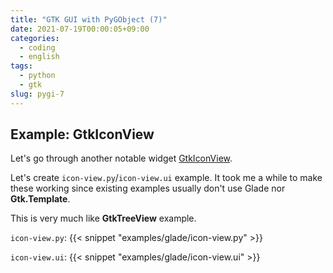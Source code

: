 ```yaml
---
title: "GTK GUI with PyGObject (7)"
date: 2021-07-19T00:00:05+09:00
categories:
  - coding
  - english
tags:
  - python
  - gtk
slug: pygi-7
---
```



## Example: GtkIconView

Let's go through another notable widget
[GtkIconView](https://lazka.github.io/pgi-docs/Gtk-3.0/classes/IconView.html).

Let's create `icon-view.py`/`icon-view.ui` example.  It took me
a while to make these working since existing examples usually don't use Glade
nor __Gtk.Template__.

This is very much like  __GtkTreeView__ example.

`icon-view.py`:
{{< snippet "examples/glade/icon-view.py" >}}

`icon-view.ui`:
{{< snippet "examples/glade/icon-view.ui" >}}



<!-- vim: set sw=2 sts=2 ai si et tw=79 ft=markdown: -->
